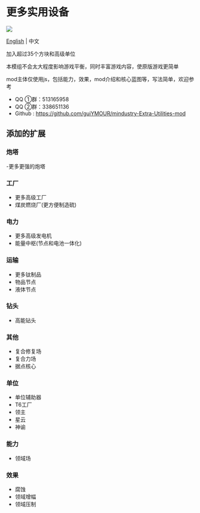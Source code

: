 # 更多实用设备
![](ad/logo.png)

[English](README.md) | 中文

加入超过35个方块和高级单位

本模组不会太大程度影响游戏平衡，同时丰富游戏内容，使原版游戏更简单

mod主体仅使用js，包括能力，效果，mod介绍和核心蓝图等，写法简单，欢迎参考


- QQ ①群：513165958
- QQ ②群：338651136
- Github : https://github.com/guiYMOUR/mindustry-Extra-Utilities-mod

## 添加的扩展

### 炮塔
-更多更强的炮塔

### 工厂
- 更多高级工厂
- 煤炭燃烧厂(更方便制造硫)

### 电力
- 更多高级发电机
- 能量中枢(节点和电池一体化)

### 运输
- 更多钛制品
- 物品节点
- 液体节点

### 钻头
- 高能钻头

### 其他
- 复合修复场
- 复合力场
- 据点核心

### 单位
- 单位辅助器
- T6工厂
- 领主
- 星云
- 神谕

### 能力
- 领域场

### 效果
- 腐蚀
- 领域增幅
- 领域压制